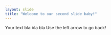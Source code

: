 ```yaml
---
layout: slide
title: "Welcome to our second slide baby!"
---
```

Your text bla bla bla
Use the left arrow to go back!
